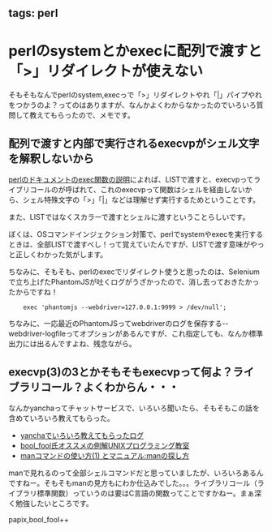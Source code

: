 tags: perl
---
# perlのsystemとかexecに配列で渡すと「>」リダイレクトが使えない

そもそもなんでperlのsystem,execっで「>」リダイレクトやれ「|」パイプやれをつかうのよ？ってのはありますが、なんかよくわからなかったのでいろいろ質問して教えてもらったので、メモです。

## 配列で渡すと内部で実行されるexecvpがシェル文字を解釈しないから
[perlのドキュメントのexec関数の説明](http://perldoc.jp/func/exec)によれば、LISTで渡すと、execvpってライブリコールのが呼ばれて、これのexecvpって関数はシェルを経由しないから、シェル特殊文字の「>」「|」などは理解せず実行するためということです。

また、LISTではなくスカラーで渡すとシェルに渡すということらしいです。

ぼくは、OSコマンドインジェクション対策で、perlでsystemやexecを実行するときは、全部LISTで渡すべし！って覚えていたんですが、LISTで渡す意味がやっと正しくわかった気がします。

ちなみに、そもそも、perlのexecでリダイレクト使うと思ったのは、Seleniumで立ち上げたPhantomJSが吐くログがうざかったので、消し去っておきたかったからですね！

        exec 'phantomjs --webdriver=127.0.0.1:9999 > /dev/null';

ちなみに、一応最近のPhantomJSってwebdriverのログを保存する--webdriver-logfileってオプションがあるんですが、これ指定しても、なんか標準出力には出るんですよね、残念ながら。

## execvp(3)の3とかそもそもexecvpって何よ？ライブラリコール？よくわからん・・・
なんかyanchaってチャットサービスで、いろいろ聞いたら、そもそもこの話を含めていろいろ教えてもらった。

- [yanchaでいろいろ教えてもらったログ](http://yancha.hachiojipm.org/quot?id=237434,237435,237437,237438,237439,237440,237441,237442,237443,237444,237445,237446,237447,237448,237449,237451,237452,237455,237456,237457,237459,237460,237461,237462,237463,237464,237465,237477,237479,237482,237485,237486,237487,237488,237489,237497,237498,237500,237501)
- [bool_fool氏オススメの例解UNIXプログラミング教室](http://www.amazon.co.jp/%E4%BE%8B%E8%A7%A3UNIX%E3%83%97%E3%83%AD%E3%82%B0%E3%83%A9%E3%83%9F%E3%83%B3%E3%82%B0%E6%95%99%E5%AE%A4-%E5%86%A8%E6%B0%B8%E5%92%8C%E4%BA%BA/dp/48947126609)
- [manコマンドの使い方(1) とマニュアル:manの探し方](http://takuya-1st.hatenablog.jp/entry/20100504/1272932107)

manで見れるのって全部シェルコマンドだと思っていましたが、いろいろあるんですねー。そもそもmanの見方もにわか仕込みでした。。。ライブラリコール（ライブラリ標準関数）っていうのは要はC言語の関数ってことですかねー。まぁ深く勉強したいところです。

papix,bool_fool++

